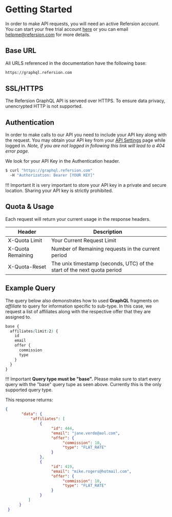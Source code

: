 # Getting Started

In order to make API requests, you will need an active Refersion account.  You can start your free trial account [here](https://www.refersion.com/signup) or you can email [helpme@refersion.com](mailto:helmpe@refersion.com) for more details. 

## Base URL

All URLS referenced in the documentation have the following base:

```bash
https://graphql.refersion.com
```

## SSL/HTTPS

The Refersion GraphQL API is serveed over HTTPS.  To ensure data privacy, unencrypted HTTP is not supported.

## Authentication

In order to make calls to our API you need to include your API key along with the request.  You may obtain your API key from your [API Settings](https://www.refersion.com/settings) page while logged in.  *Note, if you are not logged in following this link will lead to a 404 error page.*

We look for your API Key in the Authentication header.

```bash
$ curl "https://graphql.refersion.com"
  -H "Authorization: Bearer [YOUR KEY]"
```

!!! Important
    It is very important to store your API key in a private and secure location. Sharing your API key is strictly prohibited.

## Quota & Usage
Each request will return your current usage in the response headers.  

Header            | Description             |
------------------|-------------------------|
X-Quota Limit     | Your Current Request Limit |
X-Quota Remaining | Number of Remaining requests in the current period |
X-Quota-Reset     | The unix timestamp (seconds, UTC) of the start of the next quota period |


## Example Query

The query below also demonstrates how to used **GraphQL** fragments on *affiliate* to query for information specific to sub-type.  In this case, we request a list of affiliates along with the respective offer that they are assigned to.  

```scss
base {
  affiliates(limit:2) {
    id
    email
    offer {
      commission
      type
    }
  }
}
```

!!! Important
    **Query type must be "base".** 
    Please make sure to start every query with the "base" query tupe as seen above. Currently this is the only supported query type.

This response returns:

```json
{
       "data": {
           "affiliates": [
               {
                    "id": 444,
                    "email": "jane.verde@aol.com",
                    "offer": {
                         "commission": 10,
                         "type": "FLAT_RATE"
                    }
               },
               {
                    "id": 419,
                    "email": "mike.rogers@hotmail.com",
                    "offer": {
                         "commission": 10,
                         "type": "FLAT_RATE"
                    }
               }
          ]
      }
 }
```
 
